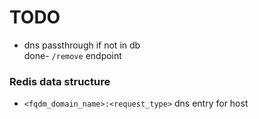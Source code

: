 # TODO
- dns passthrough if not in db  
done- `/remove` endpoint  

### Redis data structure
- `<fqdm_domain_name>:<request_type>` dns entry for host
